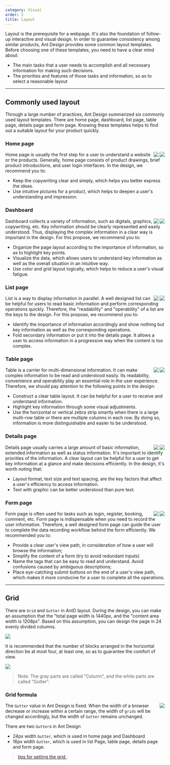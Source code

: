 ```yaml
---
category: Visual
order: 2
title: Layout
---
```


Layout is the prerequisite for a webpage. It's also the foundation of follow-up interactive and visual design. In order to guarantee consistency among similar products, Ant Design provides some common layout templates. Before choosing one of these templates, you need to have a clear mind about:

- The main tasks that a user needs to accomplish and all necessary information for making such decisions.
- The priorities and features of those tasks and information, so as to select a reasonable layout

---

## Commonly used layout

Through a large number of practices, Ant Design summarized six commonly used layout templates. There are home page, dashboard, list page, table page, details page and form page. Knowing these templates helps to find out a suitable layout for your product quickly.

### Home page


<img class="preview-img no-padding" align="right" src="https://zos.alipayobjects.com/rmsportal/olHkTiGQqfwThlgPIXzx.png">

<img class="preview-img no-padding" align="right" src="https://zos.alipayobjects.com/rmsportal/uxbNrsFCmPFjYdhDowky.png">

Home page is usually the first step for a user to understand a website or the products. Generally, home page consists of product drawings, brief product introductions, and user login interfaces. In the design, we recommend you to:

- Keep the copywriting clear and simply, which helps you better express the ideas.
- Use intuitive pictures for a product, which helps to deepen a user's understanding and impression.

### Dashboard

<img class="preview-img no-padding" align="right" src="https://zos.alipayobjects.com/rmsportal/fCVwqOiItdbzyZkQOOiQ.png">

<img class="preview-img no-padding" align="right" src="https://zos.alipayobjects.com/rmsportal/LvYKhbKsPzIRLGsBxUJA.png">

Dashboard collects a variety of information, such as digitals, graphics, copywriting, etc. Key information should be clearly represented and easily understood. Thus, displaying the complex information in a clear way is important in the design. For this propose, we recommend you to:

- Organize the page layout according to the importance of information, so as to highlight key points.
- Visualize the data, which allows users to understand key information as well as the overall situation in an intuitive way.
- Use color and grid layout logically, which helps to reduce a user's visual fatigue.


### List page

<img class="preview-img no-padding" align="right" src="https://zos.alipayobjects.com/rmsportal/GSIyiSRJmxUhmxpMoyrj.png">

<img class="preview-img no-padding" align="right" src="https://zos.alipayobjects.com/rmsportal/VyFWYXzkQYYzMzqBXfzO.png">

List is a way to display information in parallel. A well designed list can be helpful for users to read basic information and perform corresponding operations quickly. Therefore, the "readability" and "operability" of a list are the keys to the design. For this propose, we recommend you to:

- Identify the importance of information accordingly and show nothing but key information as well as the corresponding operations.
- Fold secondary information or put it into the details page. It allows a user to access information in a progressive way when the content is too complex.

### Table page

<img class="preview-img no-padding" align="right" src="https://zos.alipayobjects.com/rmsportal/ArRESSbBrLJWhjscKiZh.png">

<img class="preview-img no-padding" align="right" src="https://zos.alipayobjects.com/rmsportal/gDwAZagDBphbcePRDnBZ.png">

Table is a carrier for multi-dimensional information. It can make complex information to be read and understood easily. Its readability, convenience and operability play an essential role in the user experience. Therefore, we should pay attention to the following points in the design:

- Construct a clear table layout. It can be helpful for a user to receive and understand information.
- Highlight key information through some visual adjustments.
- Use the horizontal or vertical zebra strip smartly when there is a large multi-row table or there are multiple columns in each row. By doing so, information is more distinguishable and easier to be understood.

### Details page

<img class="preview-img no-padding" align="right" src="https://zos.alipayobjects.com/rmsportal/wRdLpkIoTNfxOvNOqKyf.png">

<img class="preview-img no-padding" align="right" src="https://zos.alipayobjects.com/rmsportal/IWXpmErtdIHzDYbtNohi.png">

Details page usually carries a large amount of basic information, extended information as well as status information. It's important to identify priorities of the information. A clear layout can be helpful for a user to get key information at a glance and make decisions efficiently. In the design, it's worth noting that:

- Layout format, text size and text spacing, are the key factors that affect a user's efficiency to access information.
- Text with graphic can be better understood than pure text.

### Form page

<img class="preview-img no-padding" align="right" src="https://zos.alipayobjects.com/rmsportal/AVxFnNgjBPIaxLnCOxJv.png">

<img class="preview-img no-padding" align="right" src="https://zos.alipayobjects.com/rmsportal/sqeTZuWlqiGboOITncCh.png">

Form page is often used for tasks such as login, register, booking, comment, etc. Form page is indispensable when you need to record the user information. Therefore, a well designed form page can guide the user to complete the data recording workflow behind the form efficiently. We recommended you to:

- Provide a clear user's view path, in consideration of how a user will browse the information;
- Simplify the content of a form (try to avoid redundant inputs)
- Name the tags that can be easy to read and understand. Avoid confusions caused by ambiguous descriptions;
- Place eye-catching submit buttons on the end of a user's view path, which makes it more conducive for a user to complete all the operations.

---

## Grid

There are `Grid` and `Gutter` in AntD layout. During the design, you can make an assumption that the "total page width is 1440px, and the "content area width is 1208px". Based on this assumption, you can design the page in 24 evenly divided columns.

![](https://os.alipayobjects.com/rmsportal/bohSixChLxFkwsOEiNaF.png)

It is recommended that the number of blocks arranged in the horizontal direction be at most four, at least one, so as to guarantee the comfort of view.

![](https://os.alipayobjects.com/rmsportal/JmrNLpHxwcLebVpBIGqD.png)

> Note: The gray parts are called "Column", and the white parts are called "Gutter".

### Grid formula

<img class="preview-img no-padding" align="right" src="https://os.alipayobjects.com/rmsportal/htXqyMPydaagYLdAGEJK.png">

The `Gutter` value in Ant Design is fixed. When the width of a browser decrease or increase within a certain range, the width of `grids` will be changed accordingly, but the width of `Gutter` remains unchanged.

There are two `Gutter`s in Ant Design

- 24px width `Gutter`, which is used in home page and Dashboard
- 16px width `Gutter`, which is used in list Page, table page, details page and form page.

> [tips for setting the grid ](https://zos.alipayobjects.com/rmsportal/cbxeMLaFnqQEvFgmhSTS.png).
